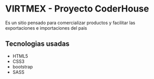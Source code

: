 <h1>VIRTMEX - Proyecto CoderHouse</h1>
<p>Es un sitio pensado para comercializar productos y facilitar las exportaciones e importaciones del pais</p>

<h2>Tecnologias usadas</h2>
<ul>
    <li>HTML5</li>
    <li>CSS3</li>
    <li>bootstrap</li>
    <li>SASS</li>
</ul>